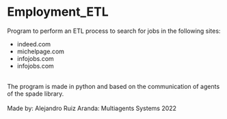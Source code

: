 # Employment_ETL
Program to perform an ETL process to search for jobs in the following sites: <br>
<ul>
<li>indeed.com
<li>michelpage.com
<li>infojobs.com
<li>infojobs.com
</ul>
<br>
The program is made in python and based on the communication of agents of the spade library.
<br>
<br>
Made by: Alejandro Ruiz Aranda: Multiagents Systems 2022 
